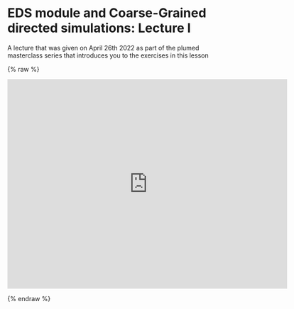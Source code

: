 # EDS module and Coarse-Grained directed simulations: Lecture I

A lecture that was given on April 26th 2022 as part of the plumed masterclass series that introduces you to the exercises in this lesson

{% raw %}
<p align="center"><iframe width="630" height="472" src="https://www.youtube.com/embed/A7mOOXZvqbQ" frameborder="0" allowfullscreen></iframe></p>
{% endraw %}
